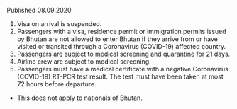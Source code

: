 Published 08.09.2020
1. Visa on arrival is suspended.
2. Passengers with a visa, residence permit or immigration permits issued by Bhutan are not allowed to enter Bhutan if they arrive from or have visited or transited through a Coronavirus (COVID-19) affected country.
3. Passengers are subject to medical screening and quarantine for 21 days.
4. Airline crew are subject to medical screening.
5. Passengers must have a medical certificate with a negative Coronavirus (COVID-19) RT-PCR test result. The test must have been taken at most 72 hours before departure.
- This does not apply to nationals of Bhutan.

